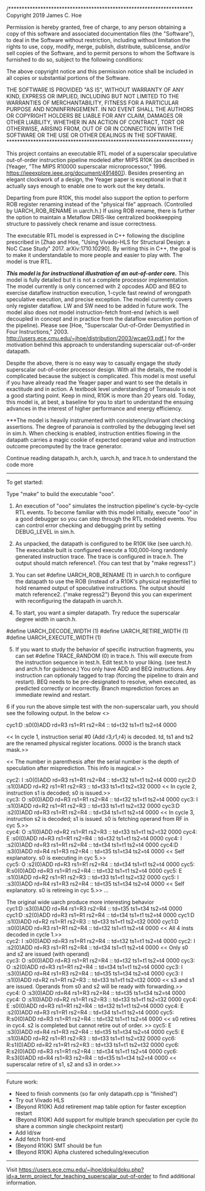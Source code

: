 /*********************************************************************
Copyright 2019 James C. Hoe

Permission is hereby granted, free of charge, to any person obtaining
a copy of this software and associated documentation files (the
"Software"), to deal in the Software without restriction, including
without limitation the rights to use, copy, modify, merge, publish,
distribute, sublicense, and/or sell copies of the Software, and to
permit persons to whom the Software is furnished to do so, subject to
the following conditions:

The above copyright notice and this permission notice shall be
included in all copies or substantial portions of the Software.

THE SOFTWARE IS PROVIDED "AS IS", WITHOUT WARRANTY OF ANY KIND,
EXPRESS OR IMPLIED, INCLUDING BUT NOT LIMITED TO THE WARRANTIES OF
MERCHANTABILITY, FITNESS FOR A PARTICULAR PURPOSE AND
NONINFRINGEMENT. IN NO EVENT SHALL THE AUTHORS OR COPYRIGHT HOLDERS BE
LIABLE FOR ANY CLAIM, DAMAGES OR OTHER LIABILITY, WHETHER IN AN ACTION
OF CONTRACT, TORT OR OTHERWISE, ARISING FROM, OUT OF OR IN CONNECTION
WITH THE SOFTWARE OR THE USE OR OTHER DEALINGS IN THE SOFTWARE.
*********************************************************************/

This project contains an executable RTL model of a superscalar
speculative out-of-order instruction pipeline modeled after MIPS R10K
(as described in [Yeager, "The MIPS R10000 superscalar
microprocessor," 1996. https://ieeexplore.ieee.org/document/491460]).
Besides presenting an elegant clockwork of a design, the Yeager paper
is exceptional in that it actually says enough to enable one to work
out the key details.

Departing from pure R10K, this model also support the option to
perform ROB register renaming instead of the "physical file" approach.
(Controlled by UARCH_ROB_RENAME in uarch.h.)  If using ROB rename,
there is further the option to maintain a Metaflow DRIS-like
centralized bookkeepping structure to passively check rename and issue
correctness.

The executable RTL model is expressed in C++ following the discipline
prescribed in [Zhao and Hoe, "Using Vivado-HLS for Structural Design:
a NoC Case Study" 2017. arXiv:1710.10290].  By writing this in C++,
the goal is to make it understandable to more people and easier to
play with.  The model is true RTL.

***This model is for instructional illustration of an out-of-order
core.*** This model is fully detailed but it is not a complete
processor implementation. The model currently is only concerned with 2
opcodes ADD and BEQ to exercise dataflow instruction execution,
1-cycle fast rewind of wrongpath speculative execution, and precise
exception.  The model currently covers only register dataflow. LW and
SW need to be added in future work.  The model also does not model
instruction-fetch front-end (which is well decoupled in concept and in
practice from the dataflow execution portion of the pipeline).  Please
see [Hoe, "Superscalar Out-of-Order Demystified in Four Instructions,"
2003.  http://users.ece.cmu.edu/~jhoe/distribution/2003/wcae03.pdf.]
for the motivation behind this approach to understanding superscalar
out-of-order datapath.

Despite the above, there is no easy way to casually engage the study
superscalar out-of-order processor design.  With all the details,
the model is complicated because the subject is complicated.
This model is most useful if you have already read the Yeager paper
and want to see the details in exactitude and in action.  A textbook
level understanding of Tomasulo is not a good starting point.
Keep in mind, R10K is more than 20 years old. Today, this model is, 
at best, a baseline for you to start to understand the ensuing advances 
in the interest of higher performance and energy efficiency.

***The model is heavily instrumented with consistency/invariant
checking assertions. The degree of paranoia is controlled by the
debugging level set in sim.h.  When checking is enabled, instruction
entities flowing in the datapath carries a magic cookie of expected
operand value and instruction outcome precomputed by the trace
generator.

Continue reading datapath.h, arch.h, uarch.h, and trace.h to understand
the code more

--------------

To get started:

Type "make" to build the executable "ooo".  

1. An execution of "ooo" simulates the instruction pipeline's
cycle-by-cycle RTL events.  To become familiar with this model
initially, execute "ooo" in a good debugger so you can step through
the RTL modeled events.  You can control error checking and debugging
print by setting DEBUG_LEVEL in sim.h.

2. As unpacked, the datapath is configured to be R10K like (see uarch.h).
The executable built is configured execute a 100,000-long randomly generated 
instruction trace.  The trace is configured in trace.h.  The output should match
reference1. (You can test that by "make regress1".)

3. You can set #define UARCH_ROB_RENAME (1) in uarch.h to configure the
datapath to use the ROB (instead of a R10K's physical registerfile) to
hold renamed output of speculative instructions.  The output should match
reference2. ("make regress2")  Beyond this you can experiment with 
reconfiguring the datapath in uarch.h.

4. To start, you want a simpler datapath. Try reduce the superscalar degree
width in uarch.h.

#define UARCH_DECODE_WIDTH    (1)
#define UARCH_RETIRE_WIDTH    (1)
#define UARCH_EXECUTE_WIDTH   (1)

5. If you want to study the behavior of specific instruction fragments, you
can set #define TRACE_RANDOM (0) in trace.h.  This will execute from the
instruction sequence in test.h.  Edit test.h to your liking.  (see test.h 
and arch.h for guidence.)  You only have ADD and BEQ instructions.  Any 
instruction can optionaly tagged to trap (forcing the pipeline to drain 
and restart).  BEQ needs to be pre-designated to resolve, when executed, 
as predicted correctly or incorrectly. Branch msprediction forces an 
immediate rewind and restart. 

6 if you run the above simple test with the non-superscalar uarh, you should
see the following output.  In the below <<are my comments>>

cyc1:D    :s0(0)ADD rd=R3 rs1=R1 rs2=R4 :: td=t32 ts1=t1 ts2=t4 0000
    
<<  In cycle 1, instruction serial #0 (Add r3,r1,r4) is decoded.
    td, ts1 and ts2 are the renamed physical register locations.
    0000 is the branch stack mask.>>

<<  The number in parenthesis after the serial number is the 
    depth of speculation after misprediction.  This info is magical.>>

cyc2: I   :s0(0)ADD rd=R3 rs1=R1 rs2=R4 :: td=t32 ts1=t1 ts2=t4 0000
cyc2:D    :s1(0)ADD rd=R2 rs1=R1 rs2=R3 :: td=t33 ts1=t1 ts2=t32 0000
<< In cycle 2, instruction s1 is decoded; s0 is issued.>>  
cyc3:  O  :s0(0)ADD rd=R3 rs1=R1 rs2=R4 :: td=t32 ts1=t1 ts2=t4 0000
cyc3: I   :s1(0)ADD rd=R2 rs1=R1 rs2=R3 :: td=t33 ts1=t1 ts2=t32 0000
cyc3:D    :s2(0)ADD rd=R3 rs1=R1 rs2=R4 :: td=t34 ts1=t1 ts2=t4 0000
<< In cycle 3, instruction s2 is decoded; s1 is issued.
   s0 is fetching operand from RF in cyc 5.>>  
cyc4:  O  :s1(0)ADD rd=R2 rs1=R1 rs2=R3 :: td=t33 ts1=t1 ts2=t32 0000
cyc4:   E :s0(0)ADD rd=R3 rs1=R1 rs2=R4 :: td=t32 ts1=t1 ts2=t4 0000
cyc4: I   :s2(0)ADD rd=R3 rs1=R1 rs2=R4 :: td=t34 ts1=t1 ts2=t4 0000
cyc4:D    :s3(0)ADD rd=R4 rs1=R3 rs2=R4 :: td=t35 ts1=t34 ts2=t4 0000
<< Self explanatory.  s0 is executing in cyc 5.>>  
cyc5:  O  :s2(0)ADD rd=R3 rs1=R1 rs2=R4 :: td=t34 ts1=t1 ts2=t4 0000
cyc5:    R:s0(0)ADD rd=R3 rs1=R1 rs2=R4 :: td=t32 ts1=t1 ts2=t4 0000
cyc5:   E :s1(0)ADD rd=R2 rs1=R1 rs2=R3 :: td=t33 ts1=t1 ts2=t32 0000
cyc5: I   :s3(0)ADD rd=R4 rs1=R3 rs2=R4 :: td=t35 ts1=t34 ts2=t4 0000
<< Self explanatory.  s0 is retireing in cyc 5.>> 
...
  

The original wide uarch produce more interesting behavior  
cyc1:D    :s3(0)ADD rd=R4 rs1=R3 rs2=R4 :: td=t35 ts1=t34 ts2=t4 0000
cyc1:D    :s2(0)ADD rd=R3 rs1=R1 rs2=R4 :: td=t34 ts1=t1 ts2=t4 0000
cyc1:D    :s1(0)ADD rd=R2 rs1=R1 rs2=R3 :: td=t33 ts1=t1 ts2=t32 0000
cyc1:D    :s0(0)ADD rd=R3 rs1=R1 rs2=R4 :: td=t32 ts1=t1 ts2=t4 0000
<< All 4 insts decoded in cycle 1.>>  
cyc2: I   :s0(0)ADD rd=R3 rs1=R1 rs2=R4 :: td=t32 ts1=t1 ts2=t4 0000
cyc2: I   :s2(0)ADD rd=R3 rs1=R1 rs2=R4 :: td=t34 ts1=t1 ts2=t4 0000
<< Only s0 and s2 are issued (with operand)  
cyc3:  O  :s0(0)ADD rd=R3 rs1=R1 rs2=R4 :: td=t32 ts1=t1 ts2=t4 0000
cyc3:  O  :s2(0)ADD rd=R3 rs1=R1 rs2=R4 :: td=t34 ts1=t1 ts2=t4 0000
cyc3: I   :s3(0)ADD rd=R4 rs1=R3 rs2=R4 :: td=t35 ts1=t34 ts2=t4 0000
cyc3: I   :s1(0)ADD rd=R2 rs1=R1 rs2=R3 :: td=t33 ts1=t1 ts2=t32 0000
<< s3 and s1 are issued. Operands from s0 and s2 will be ready with 
   forwarding.>>  
cyc4:  O  :s3(0)ADD rd=R4 rs1=R3 rs2=R4 :: td=t35 ts1=t34 ts2=t4 0000
cyc4:  O  :s1(0)ADD rd=R2 rs1=R1 rs2=R3 :: td=t33 ts1=t1 ts2=t32 0000
cyc4:   E :s0(0)ADD rd=R3 rs1=R1 rs2=R4 :: td=t32 ts1=t1 ts2=t4 0000
cyc4:   E :s2(0)ADD rd=R3 rs1=R1 rs2=R4 :: td=t34 ts1=t1 ts2=t4 0000
cyc5:    R:s0(0)ADD rd=R3 rs1=R1 rs2=R4 :: td=t32 ts1=t1 ts2=t4 0000
<< s0 retires in cyc4. s2 is completed but cannot retire out of order. >>
cyc5:   E :s3(0)ADD rd=R4 rs1=R3 rs2=R4 :: td=t35 ts1=t34 ts2=t4 0000
cyc5:   E :s1(0)ADD rd=R2 rs1=R1 rs2=R3 :: td=t33 ts1=t1 ts2=t32 0000
cyc6:    R:s1(0)ADD rd=R2 rs1=R1 rs2=R3 :: td=t33 ts1=t1 ts2=t32 0000
cyc6:    R:s2(0)ADD rd=R3 rs1=R1 rs2=R4 :: td=t34 ts1=t1 ts2=t4 0000
cyc6:    R:s3(0)ADD rd=R4 rs1=R3 rs2=R4 :: td=t35 ts1=t34 ts2=t4 0000
<< superscalar retire of s1, s2 and s3 in order.>>
  
--------------

Future work:
* Need to finish comments (so far only datapath.cpp is "finished")
* Try out Vivado HLS
* (Beyond R10K) Add retirement map table option for faster exception restart
* (Beyond R10K) Add support for multiple branch speculation per cycle (to share a common single checkpoint restart)
* Add ld/sw
* Add fetch front-end 
* (Beyond R10K) SMT should be fun
* (Beyond R10K) Alpha clustered scheduling/execution 

--------------

Visit https://users.ece.cmu.edu/~jhoe/doku/doku.php?id=a_term_project_for_teaching_superscalar_out-of-order to find additional information.
